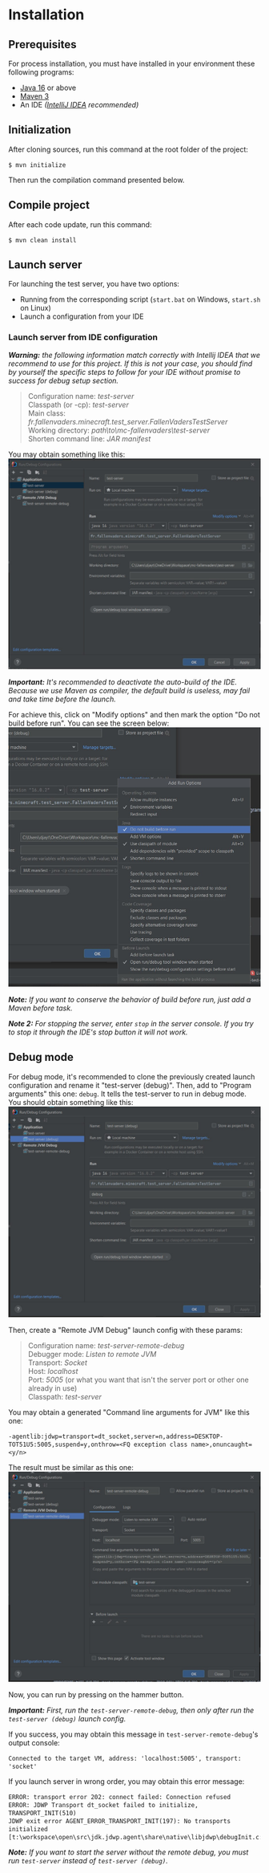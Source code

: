 # Installation

## Prerequisites

For process installation, you must have installed in your environment these
following programs:
* [Java 16](https://www.oracle.com/java/technologies/javase-jdk16-downloads.html) or above
* [Maven 3](https://maven.apache.org/download.cgi#)
* An IDE *([IntelliJ IDEA](https://www.jetbrains.com/fr-fr/idea/) recommended)*

## Initialization

After cloning sources, run this command at the root folder of the project:
```shell
$ mvn initialize
```
Then run the compilation command presented below.

## Compile project

After each code update, run this command:
```shell
$ mvn clean install
```

## Launch server

For launching the test server, you have two options:
* Running from the corresponding script (`start.bat` on Windows, `start.sh` on Linux)
* Launch a configuration from your IDE

### Launch server from IDE configuration

***Warning:** the following information match correctly with Intellij IDEA that
we recommend to use for this project. If this is not your case, you should find
by yourself the specific steps to follow for your IDE without promise to success
for debug setup section.*

> Configuration name: *test-server*  
> Classpath (or -cp): *test-server*  
> Main class: *fr.fallenvaders.minecraft.test_server.FallenVadersTestServer*  
> Working directory: *path\to\mc-fallenvaders\test-server*  
> Shorten command line: *JAR manifest*

You may obtain something like this:  
![Launch config](img/install_launch_config.jpg)

***Important:** It's recommended to deactivate the auto-build of the IDE. Because we
use Maven as compiler, the default build is useless, may fail and take time before
the launch.*

For achieve this, click on "Modify options" and then mark the option "Do not build before run".
You can see the screen below:  
![Do not build before launch](img/install_deactive_build_at_launch.jpg)

***Note:** If you want to conserve the behavior of build before run, just add a Maven
before task.*

***Note 2:** For stopping the server, enter `stop` in the server console. If you try to
stop it through the IDE's stop button it will not work.*

## Debug mode

For debug mode, it's recommended to clone the previously created launch configuration
and rename it "test-server (debug)".
Then, add to "Program arguments" this one: `debug`. It tells the test-server
to run in debug mode.
You should obtain something like this:  
![Launch config in debug mode](img/install_launch_config_debug_mode.jpg)

Then, create a "Remote JVM Debug" launch config with these params:

> Configuration name: *test-server-remote-debug*  
> Debugger mode: *Listen to remote JVM*  
> Transport: *Socket*  
> Host: *localhost*  
> Port: *5005* (or what you want that isn't the server port or other
    one already in use)  
> Classpath: *test-server*

You may obtain a generated "Command line arguments for JVM" like this one:
```
-agentlib:jdwp=transport=dt_socket,server=n,address=DESKTOP-TOT51U5:5005,suspend=y,onthrow=<FQ exception class name>,onuncaught=<y/n>
```

The result must be similar as this one:  
![Remote launch config](img/install_remote_debug_launch_config.jpg)

Now, you can run by pressing on the hammer button.

***Important:** First, run the `test-server-remote-debug`, then only after run
the `test-server (debug)` launch config.*

If you success, you may obtain this message in `test-server-remote-debug`'s output console:
```
Connected to the target VM, address: 'localhost:5005', transport: 'socket'
```

If you launch server in wrong order, you may obtain this error message:
```
ERROR: transport error 202: connect failed: Connection refused
ERROR: JDWP Transport dt_socket failed to initialize, TRANSPORT_INIT(510)
JDWP exit error AGENT_ERROR_TRANSPORT_INIT(197): No transports initialized [t:\workspace\open\src\jdk.jdwp.agent\share\native\libjdwp\debugInit.c:734]
```

***Note:** If you want to start the server without the remote debug, you
must run `test-server` instead of `test-server (debug)`.*
